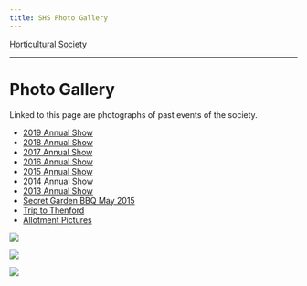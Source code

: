 ```yaml
---
title: SHS Photo Gallery
---
```




[Horticultural Society](/horticultural-society)

----

# Photo Gallery

Linked to this page are photographs of past events of the society. 


* [2019 Annual Show](2019AnnualShow)
* [2018 Annual Show](2018AnnualShow)
* [2017 Annual Show](2017AnnualShow)
* [2016 Annual Show](2016AnnualShow)
* [2015 Annual Show](2015AnnualShow)
* [2014 Annual Show](2014AnnualShow)
* [2013 Annual Show](2013AnnualShow)
* [Secret Garden BBQ May 2015](SecretGardenBBQMay2015)
* [Trip to Thenford](TriptoThenford)
* [Allotment Pictures](AllotmentPictures)

 

![](https://lh3.googleusercontent.com/pw/ACtC-3drpmUfJ9uqhVGxHDySwLTHckfjTYEePNix489MTgVSC1f9wDGCkxS_ItylGnn-SJMGjfJa6uz_ZGcYGQONNMI4CQZgTmlSscKxbmB1hvT8o8p-j8MI6RWB3P44OfxaSl1_5cK9gRsxdxO0lrzb5BOG=w969-h380-no?authuser=1)

![](https://lh3.googleusercontent.com/pw/ACtC-3fa4zh5CXxAO4adcN7E0Lc4ueWHm1yNcnGZ4ucevI-Vz-1ENBsovXyWRk28EH0666uxsggDfn05_Rpe7SMzWDHIWZnI_x6xuy_Ohq1MXunuSt88nrSq3mHFfBGP4RDdC4xyY7kOHVR2JYiahQDN9tJU=w1109-h371-no?authuser=1)

![](https://lh3.googleusercontent.com/pw/ACtC-3ekzwbpYJoV2i-6yf2kRLT9HcvkfgOWegfkmDkO517Duiq3l6AmMzaMueSM4DbhcgNUvkW_GQHSVIByytJUdonEEyn66ksn_4Ag4y23YeLKQLsJNvv7rm7Z9Cz8FSU8pxnY0J6_uVPsEvs1C7e3HPi6=w1090-h597-no?authuser=1)





